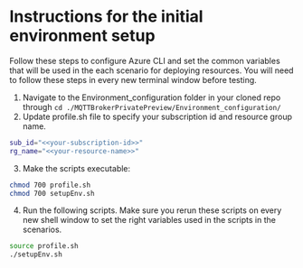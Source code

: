 # Instructions for the initial environment setup

Follow these steps to configure Azure CLI and set the common variables that will be used in the each scenario for deploying resources. You will need to follow these steps in every new terminal window before testing.

1. Navigate to the Environment_configuration folder in your cloned repo through `cd ./MQTTBrokerPrivatePreview/Environment_configuration/`
2.   Update profile.sh file to specify your subscription id and resource group name.
```bash
sub_id="<<your-subscription-id>>"
rg_name="<<your-resource-name>>"
```
3. Make the scripts executable:
```bash
chmod 700 profile.sh
chmod 700 setupEnv.sh
```
4. Run the following scripts. Make sure you rerun these scripts on every new shell window to set the right variables used in the scripts in the scenarios.
```bash
source profile.sh
./setupEnv.sh
```
